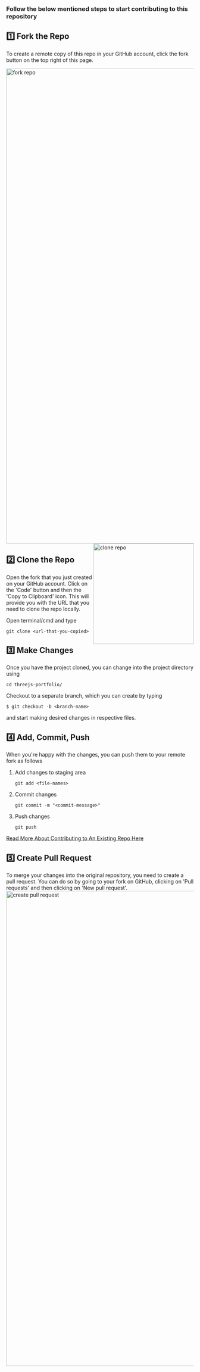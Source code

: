 ### Follow the below mentioned steps to start contributing to this repository

## 1️⃣ Fork the Repo

To create a remote copy of this repo in your GitHub account, click the fork button on the top right of this page.

<img alt="fork repo" width="1276" src="https://user-images.githubusercontent.com/70039999/179978180-46316d9f-a05c-4c52-bcf1-206d92ba9b78.png">

<img align="right" width="270" alt="clone repo" src="https://user-images.githubusercontent.com/70039999/179982477-828bcb7d-c597-4084-ae0e-4af20cdeb875.png">

## 2️⃣ Clone the Repo

Open the fork that you just created on your GitHub account. Click on the 'Code' button and then the 'Copy to Clipboard' icon.
This will provide you with the URL that you need to clone the repo locally.

Open terminal/cmd and type

```
git clone <url-that-you-copied>
```

## 3️⃣ Make Changes

Once you have the project cloned, you can change into the project directory using

```
cd threejs-portfolio/
```

Checkout to a separate branch, which you can create by typing

```
$ git checkout -b <branch-name>
```

and start making desired changes in respective files.

## 4️⃣ Add, Commit, Push

When you're happy with the changes, you can push them to your remote fork as follows

1. Add changes to staging area
   ```
   git add <file-names>
   ```
2. Commit changes
   ```
   git commit -m "<commit-message>"
   ```
3. Push changes
   ```
   git push
   ```

[Read More About Contributing to An Existing Repo Here](https://docs.github.com/en/get-started/using-git/about-git#example-contribute-to-an-existing-repository)

## 5️⃣ Create Pull Request

To merge your changes into the original repository, you need to create a pull request. You can do so by going to your fork on GitHub, clicking on 'Pull requests' and then clicking on 'New pull request'.
<img width="1276" alt="create pull request" src="https://user-images.githubusercontent.com/70039999/179989204-eabcfecd-405d-4100-ab0a-5a7033104a69.png">
